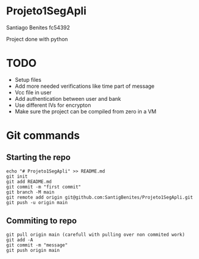 # Projeto1SegApli

Santiago Benites fc54392

Project done with python

# TODO

- Setup files
- Add more needed verifications like time part of message
- Vcc file in user
- Add authentication between user and bank
- Use different IVs for encrypton
- Make sure the project can be compiled from zero in a VM 

# Git commands

## Starting the repo
```
echo "# Projeto1SegApli" >> README.md
git init
git add README.md
git commit -m "first commit"
git branch -M main
git remote add origin git@github.com:SantigBenites/Projeto1SegApli.git
git push -u origin main
```

## Commiting to repo

```
git pull origin main (carefull with pulling over non commited work)
git add -A
git commit -m "message"
git push origin main
```
